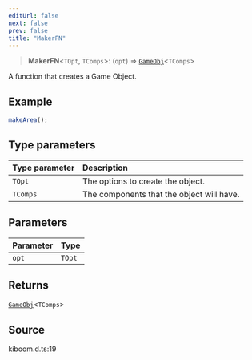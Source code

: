 ```yaml
---
editUrl: false
next: false
prev: false
title: "MakerFN"
---
```


> **MakerFN**\<`TOpt`, `TComps`\>: (`opt`) => [`GameObj`](https://kaboomjs.com/#GameObj)\<`TComps`\>

A function that creates a Game Object.

## Example

```js
makeArea();
```

## Type parameters

| Type parameter | Description |
| :------ | :------ |
| `TOpt` | The options to create the object. |
| `TComps` | The components that the object will have. |

## Parameters

| Parameter | Type |
| :------ | :------ |
| `opt` | `TOpt` |

## Returns

[`GameObj`](https://kaboomjs.com/#GameObj)\<`TComps`\>

## Source

kiboom.d.ts:19
